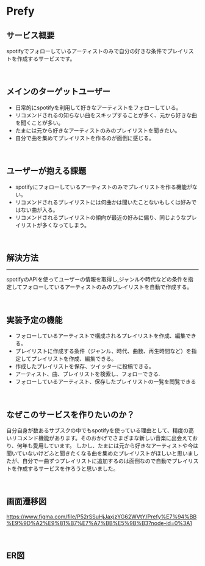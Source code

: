 # Prefy

## サービス概要
 spotifyでフォローしているアーティストのみで自分の好きな条件でプレイリストを作成するサービスです。

<br>

## メインのターゲットユーザー
- 日常的にspotifyを利用して好きなアーティストをフォローしている。
- リコメンドされるの知らない曲をスキップすることが多く、元から好きな曲を聞くことが多い。
- たまには元から好きなアーティストのみのプレイリストを聞きたい。
- 自分で曲を集めてプレイリストを作るのが面倒に感じる。

<br>

## ユーザーが抱える課題
- spotifyにフォローしているアーティストのみでプレイリストを作る機能がない。
- リコメンドされるプレイリストには何曲かは聞いたことないもしくは好みではない曲が入る。
- リコメンドされるプレイリストの傾向が最近の好みに偏り、同じようなプレイリストが多くなってしまう。

<br>

## 解決方法
***
spotifyのAPIを使ってユーザーの情報を取得し,ジャンルや時代などの条件を指定してフォローしているアーティストのみのプレイリストを自動で作成する。

<br>

## 実装予定の機能
- フォローしているアーティストで構成されるプレイリストを作成、編集できる。
- プレイリストに作成する条件（ジャンル、時代、曲数、再生時間など）を指定してプレイリストを作成、編集できる。
- 作成したプレイリストを保存、ツイッターに投稿できる。
- アーティスト、曲、プレイリストを検索し、フォローできる.
- フォローしているアーティスト、保存したプレイリストの一覧を閲覧できる

<br>

## なぜこのサービスを作りたいのか？
自分自身が数あるサブスクの中でもspotifyを使っている理由として、精度の高いリコメンド機能があります。そのおかげでさまざまな新しい音楽に出会えており、何年も愛用しています。
しかし、たまには元から好きなアーティストや今は聞いていないけどふと聞きたくなる曲を集めたプレイリストがほしいと思いましたが、自分で一曲ずつプレイリストに追加するのは面倒なので自動でプレイリストを作成するサービスを作ろうと思いました。

<br>

## 画面遷移図
https://www.figma.com/file/P52rSSuHjJaxjzYG62WVtY/Prefy%E7%94%BB%E9%9D%A2%E9%81%B7%E7%A7%BB%E5%9B%B3?node-id=0%3A1

<br>

## ER図
